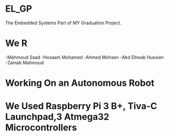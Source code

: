 # EL_GP
The Embedded Systems Part of MY Graduation Project.
# We R
-Mahmoud Saad
-Hosaam Mohamed
-Ahmed Mohsen
-Abd Eltwab Hussien
-Zainab Mahmoud
# Working On an Autonomous Robot
# We Used Raspberry Pi 3 B+, Tiva-C Launchpad,3 Atmega32 Microcontrollers
